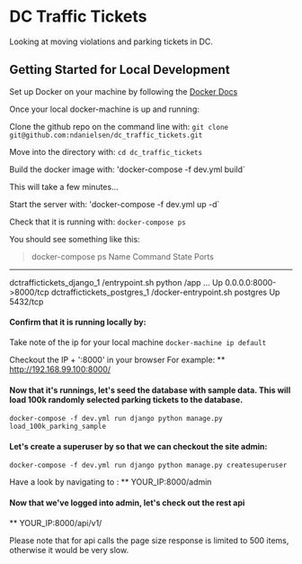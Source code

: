 DC Traffic Tickets
==============================

Looking at moving violations and parking tickets in DC.

Getting Started for Local Development
------------

Set up Docker on your machine by following the [Docker Docs](https://docs.docker.com/machine/get-started/)

Once your local docker-machine is up and running:

Clone the github repo on the command line with: `git clone git@github.com:ndanielsen/dc_traffic_tickets.git`

Move into the directory with:
`cd dc_traffic_tickets`

Build the docker image with:
'docker-compose -f dev.yml build`

This will take a few minutes...

Start the server with:
'docker-compose -f dev.yml up -d`

Check that it is running with:
`docker-compose ps`

You should see something like this:
>docker-compose ps
           Name                          Command               State           Ports          
---------------------------------------------------------------------------------------------
dctraffictickets_django_1     /entrypoint.sh python /app ...   Up      0.0.0.0:8000->8000/tcp
dctraffictickets_postgres_1   /docker-entrypoint.sh postgres   Up      5432/tcp  

#### Confirm that it is running locally by:

Take note of the ip for your local machine
`docker-machine ip default`

Checkout the IP + ':8000' in your browser
For example:
** http://192.168.99.100:8000/


#### Now that it's runnings, let's seed the database with sample data. This will load 100k randomly selected parking tickets to the database.

`docker-compose -f dev.yml run django python manage.py load_100k_parking_sample`


#### Let's create a superuser by so that we can checkout the site admin:

`docker-compose -f dev.yml run django python manage.py createsuperuser`

Have a look by navigating to :
** YOUR_IP:8000/admin

#### Now that we've logged into admin, let's check out the rest api

** YOUR_IP:8000/api/v1/

Please note that for api calls the page size response is limited to 500 items, otherwise it would be very slow. 
